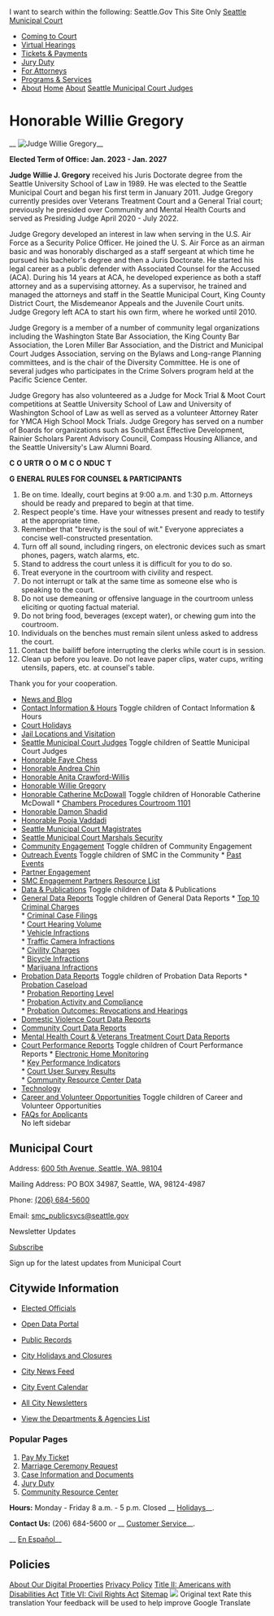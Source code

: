  

 I want to search within the following: Seattle.Gov This Site Only  [Seattle Municipal Court](https://www.seattle.gov/courts/about/seattle-municipal-court-judges/courts)  

 *  [Coming to Court](https://www.seattle.gov/courts/about/seattle-municipal-court-judges/courts/coming-to-court) 
 *  [Virtual Hearings](https://www.seattle.gov/courts/about/seattle-municipal-court-judges/courts/virtual-hearings) 
 *  [Tickets & Payments](https://www.seattle.gov/courts/about/seattle-municipal-court-judges/courts/tickets-and-payments) 
 *  [Jury Duty](https://www.seattle.gov/courts/about/seattle-municipal-court-judges/courts/jury) 
 *  [For Attorneys](https://www.seattle.gov/courts/about/seattle-municipal-court-judges/courts/for-attorneys) 
 *  [Programs & Services](https://www.seattle.gov/courts/about/seattle-municipal-court-judges/courts/programs-and-services) 
 *  [About](https://www.seattle.gov/courts/about/seattle-municipal-court-judges/courts/about) 
  [](https://www.seattle.gov/courts/about/seattle-municipal-court-judges/honorable-willie-gregory)  [Home](https://www.seattle.gov/courts/about/seattle-municipal-court-judges/courts)  [About](https://www.seattle.gov/courts/about/seattle-municipal-court-judges/courts/about)  [Seattle Municipal Court Judges](https://www.seattle.gov/courts/about/seattle-municipal-court-judges/courts/about/seattle-municipal-court-judges)  

# Honorable Willie Gregory

 __  ![Judge Willie Gregory](images/Departments/Court/Individual%20Judges/Gregory.jpg)__ 

 __Elected Term of Office: Jan. 2023 - Jan. 2027__ 

 __Judge Willie J. Gregory__ received his Juris Doctorate degree from the Seattle University School of Law in 1989. He was elected to the Seattle Municipal Court and began his first term in January 2011. Judge Gregory currently presides over Veterans Treatment Court and a General Trial court; previously he presided over Community and Mental Health Courts and served as Presiding Judge April 2020 - July 2022.

Judge Gregory developed an interest in law when serving in the U.S. Air Force as a Security Police Officer. He joined the U. S. Air Force as an airman basic and was honorably discharged as a staff sergeant at which time he pursued his bachelor's degree and then a Juris Doctorate. He started his legal career as a public defender with Associated Counsel for the Accused (ACA). During his 14 years at ACA, he developed experience as both a staff attorney and as a supervising attorney. As a supervisor, he trained and managed the attorneys and staff in the Seattle Municipal Court, King County District Court, the Misdemeanor Appeals and the Juvenile Court units. Judge Gregory left ACA to start his own firm, where he worked until 2010.

Judge Gregory is a member of a number of community legal organizations including the Washington State Bar Association, the King County Bar Association, the Loren Miller Bar Association, and the District and Municipal Court Judges Association, serving on the Bylaws and Long-range Planning committees, and is the chair of the Diversity Committee. He is one of several judges who participates in the Crime Solvers program held at the Pacific Science Center. 

Judge Gregory has also volunteered as a Judge for Mock Trial & Moot Court competitions at Seattle University School of Law and University of Washington School of Law as well as served as a volunteer Attorney Rater for YMCA High School Mock Trials. Judge Gregory has served on a number of Boards for organizations such as SouthEast Effective Development, Rainier Scholars Parent Advisory Council, Compass Housing Alliance, and the Seattle University's Law Alumni Board.

 __C__  __O__  __URTR__  __O__  __O__  __M__  __C__  __O__  __NDUC__  __T__ 

 __G__  __ENERAL RULES FOR COUNSEL & PARTICIPANTS__      

 1. Be on time. Ideally, court begins at 9:00 a.m. and 1:30 p.m. Attorneys should be ready and prepared to begin at that time.
 1. Respect people's time. Have your witnesses present and ready to testify at the appropriate time.
 1. Remember that "brevity is the soul of wit." Everyone appreciates a concise well-constructed presentation.
 1. Turn off all sound, including ringers, on electronic devices such as smart phones, pagers, watch alarms, etc.  
 1. Stand to address the court unless it is difficult for you to do so.  
 1. Treat everyone in the courtroom with civility and respect.  
 1. Do not interrupt or talk at the same time as someone else who is speaking to the court.  
 1. Do not use demeaning or offensive language in the courtroom unless eliciting or quoting factual material.  
 1. Do not bring food, beverages (except water), or chewing gum into the courtroom.  
 1. Individuals on the benches must remain silent unless asked to address the court.  
 1. Contact the bailiff before interrupting the clerks while court is in session.   
 1. Clean up before you leave. Do not leave paper clips, water cups, writing utensils, papers, etc. at counsel's table.   

Thank you for your cooperation.

 *   [News and Blog](https://www.seattle.gov/courts/about/news-and-blog)  
 *   [Contact Information & Hours](https://www.seattle.gov/courts/about/contact-information-and-hours)  Toggle children of Contact Information & Hours 
   *   [Court Holidays](https://www.seattle.gov/courts/about/contact-information-and-hours/court-holidays)  
 *   [Jail Locations and Visitation](https://www.seattle.gov/courts/about/jail-locations-and-visitation)  
 *   [Seattle Municipal Court Judges](https://www.seattle.gov/courts/about/seattle-municipal-court-judges)  Toggle children of Seattle Municipal Court Judges 
   *   [Honorable Faye Chess](https://www.seattle.gov/courts/about/seattle-municipal-court-judges/honorable-faye-chess)  
   *   [Honorable Andrea Chin](https://www.seattle.gov/courts/about/seattle-municipal-court-judges/honorable-andrea-chin)  
   *   [Honorable Anita Crawford-Willis](https://www.seattle.gov/courts/about/seattle-municipal-court-judges/honorable-anita-crawford-willis)  
   *   [Honorable Willie Gregory](https://www.seattle.gov/courts/about/seattle-municipal-court-judges/honorable-willie-gregory)  
   *   [Honorable Catherine McDowall](https://www.seattle.gov/courts/about/seattle-municipal-court-judges/honorable-catherine-mcdowall)  Toggle children of Honorable Catherine McDowall 
     *   [Chambers Procedures Courtroom 1101](https://www.seattle.gov/courts/about/seattle-municipal-court-judges/honorable-catherine-mcdowall/chambers-procedures-courtroom-1101)  
   *   [Honorable Damon Shadid](https://www.seattle.gov/courts/about/seattle-municipal-court-judges/honorable-damon-shadid)  
   *   [Honorable Pooja Vaddadi](https://www.seattle.gov/courts/about/seattle-municipal-court-judges/honorable-pooja-vaddadi)  
 *   [Seattle Municipal Court Magistrates](https://www.seattle.gov/courts/about/seattle-municipal-court-magistrates)  
 *   [Seattle Municipal Court Marshals Security](https://www.seattle.gov/courts/about/seattle-municipal-court-marshals--security)  
 *   [Community Engagement](https://www.seattle.gov/courts/about/community-engagement)  Toggle children of Community Engagement 
   *   [Outreach Events](https://www.seattle.gov/courts/about/community-engagement/outreach-events)  Toggle children of SMC in the Community 
     *   [Past Events](https://www.seattle.gov/courts/about/community-engagement/outreach-events/past-events)  
   *   [Partner Engagement](https://www.seattle.gov/courts/about/community-engagement/partner-engagement)  
   *   [SMC Engagement Partners Resource List](https://www.seattle.gov/courts/about/community-engagement/smc-engagement-partners-resource-list)  
 *   [Data & Publications](https://www.seattle.gov/courts/about/data-and-publications)  Toggle children of Data & Publications 
   *   [General Data Reports](https://www.seattle.gov/courts/about/data-and-publications/general-data-reports)  Toggle children of General Data Reports 
     *   [Top 10 Criminal Charges](https://www.seattle.gov/courts/about/data-and-publications/general-data-reports/top-10-criminal-charges)  
     *   [Criminal Case Filings](https://www.seattle.gov/courts/about/data-and-publications/general-data-reports/criminal-case-filings)  
     *   [Court Hearing Volume](https://www.seattle.gov/courts/about/data-and-publications/general-data-reports/court-hearing-volume)  
     *   [Vehicle Infractions](https://www.seattle.gov/courts/about/data-and-publications/general-data-reports/vehicle-infractions)  
     *   [Traffic Camera Infractions](https://www.seattle.gov/courts/about/data-and-publications/general-data-reports/traffic-camera-infractions)  
     *   [Civility Charges](https://www.seattle.gov/courts/about/data-and-publications/general-data-reports/civility-charges)  
     *   [Bicycle Infractions](https://www.seattle.gov/courts/about/data-and-publications/general-data-reports/bicycle-infractions)  
     *   [Marijuana Infractions](https://www.seattle.gov/courts/about/data-and-publications/general-data-reports/marijuana-infractions)  
   *   [Probation Data Reports](https://www.seattle.gov/courts/about/data-and-publications/probation-data-reports)  Toggle children of Probation Data Reports 
     *   [Probation Caseload](https://www.seattle.gov/courts/about/data-and-publications/probation-data-reports/probation-caseload)  
     *   [Probation Reporting Level](https://www.seattle.gov/courts/about/data-and-publications/probation-data-reports/probation-reporting-level)  
     *   [Probation Activity and Compliance](https://www.seattle.gov/courts/about/data-and-publications/probation-data-reports/probation-activity-and-compliance)  
     *   [Probation Outcomes: Revocations and Hearings](https://www.seattle.gov/courts/about/data-and-publications/probation-data-reports/probation-outcomes-revocations-and-hearings)  
   *   [Domestic Violence Court Data Reports](https://www.seattle.gov/courts/about/data-and-publications/domestic-violence-court-data-reports)  
   *   [Community Court Data Reports](https://www.seattle.gov/courts/about/data-and-publications/community-court-data-reports)  
   *   [Mental Health Court & Veterans Treatment Court Data Reports](https://www.seattle.gov/courts/about/data-and-publications/mental-health-court-and-veterans-treatment-court-data-reports)  
   *   [Court Performance Reports](https://www.seattle.gov/courts/about/data-and-publications/court-performance-reports)  Toggle children of Court Performance Reports 
     *   [Electronic Home Monitoring](https://www.seattle.gov/courts/about/data-and-publications/court-performance-reports/electronic-home-monitoring)  
     *   [Key Performance Indicators](https://www.seattle.gov/courts/about/data-and-publications/court-performance-reports/key-performance-indicators)  
     *   [Court User Survey Results](https://www.seattle.gov/courts/about/data-and-publications/court-performance-reports/court-user-survey-results)  
     *   [Community Resource Center Data](https://www.seattle.gov/courts/about/data-and-publications/court-performance-reports/community-resource-center-data)  
 *   [Technology](https://www.seattle.gov/courts/about/technology)  
 *   [Career and Volunteer Opportunities](https://www.seattle.gov/courts/about/career-and-volunteer-opportunities)  Toggle children of Career and Volunteer Opportunities 
   *   [FAQs for Applicants](https://www.seattle.gov/courts/about/career-and-volunteer-opportunities/faqs-for-applicants)  
 No left sidebar 

## Municipal Court

 Address:  [600 5th Avenue, Seattle, WA, 98104](https://www.google.com/maps/place/600%25205th%2520Avenue,%2520Seattle,%2520WA,%252098104) 

 Mailing Address: PO BOX 34987, Seattle, WA, 98124-4987

 Phone:  [(206) 684-5600]() 

 Email:  [smc_publicsvcs@seattle.gov](mailto:smc_publicsvcs@seattle.gov) 

  [](https://www.facebook.com/seamunicourt)  [](https://twitter.com/seamunicourt?lang=en)  [](https://www.instagram.com/seamunicourt)  [](https://www.linkedin.com/company/seattle-municipal-court)  

Newsletter Updates

 [Subscribe](https://public.govdelivery.com/accounts/WASEATTLE/subscriber/topics?qsp=WASEATTLE_21) 

Sign up for the latest updates from Municipal Court

## Citywide Information

 *  [Elected Officials](https://www.seattle.gov/courts/about/seattle-municipal-court-judges/elected-officials) 
 *  [Open Data Portal](https://data.seattle.gov) 
 *  [Public Records](https://www.seattle.gov/courts/about/seattle-municipal-court-judges/public-records) 
 *  [City Holidays and Closures](https://www.seattle.gov/courts/about/seattle-municipal-court-judges/holidays-and-closures) 

 *  [City News Feed](https://news.seattle.gov) 
 *  [City Event Calendar](https://www.seattle.gov/courts/about/seattle-municipal-court-judges/event-calendar) 
 *  [All City Newsletters](https://public.govdelivery.com/accounts/WASEATTLE/subscriber/topics?qsp=CODE_RED) 
 *  [View the Departments & Agencies List](https://www.seattle.gov/courts/about/seattle-municipal-court-judges/departments) 

### Popular Pages

 1.  [Pay My Ticket](https://www.seattle.gov/courts/about/seattle-municipal-court-judges/courts/tickets-and-payments/pay-my-ticket) 
 1.  [Marriage Ceremony Request](https://www.seattle.gov/courts/about/seattle-municipal-court-judges/courts/programs-and-services/marriage-ceremonies/marriage-ceremony-request) 
 1.  [Case Information and Documents](https://www.seattle.gov/courts/about/seattle-municipal-court-judges/courts/for-attorneys/case-information-and-records) 
 1.  [Jury Duty](https://www.seattle.gov/courts/about/seattle-municipal-court-judges/courts/jury) 
 1.  [Community Resource Center](https://www.seattle.gov/courts/about/seattle-municipal-court-judges/courts/programs-and-services/community-resource-center) 

 __Hours:__ Monday - Friday 8 a.m. - 5 p.m. Closed __ [Holidays](https://www.seattle.gov/courts/about/contact-information-and-hours/court-holidays)__.

 __Contact Us:__ (206) 684-5600 or __ [Customer Service](https://www.seattle.gov/courts/programs-and-services/customer-service)__.

 __ [En Español](https://www.seattle.gov/courts/en-espaol)__ 

## Policies

  [About Our Digital Properties](https://www.seattle.gov/courts/about/seattle-municipal-court-judges/about-our-digital-properties)   [Privacy Policy](https://www.seattle.gov/courts/about/seattle-municipal-court-judges/tech/data-privacy/privacy-statement)   [Title II: Americans with Disabilities Act](https://www.seattle.gov/courts/about/seattle-municipal-court-judges/americans-with-disabilities-act)   [Title VI: Civil Rights Act](https://www.seattle.gov/courts/about/seattle-municipal-court-judges/civilrights/laws-we-enforce/title-vi-civil-rights-act)   [Sitemap](https://www.seattle.gov/sitemap)   ![](https://fonts.gstatic.com/s/i/productlogos/translate/v14/24px.svg)  Original text Rate this translation Your feedback will be used to help improve Google Translate 